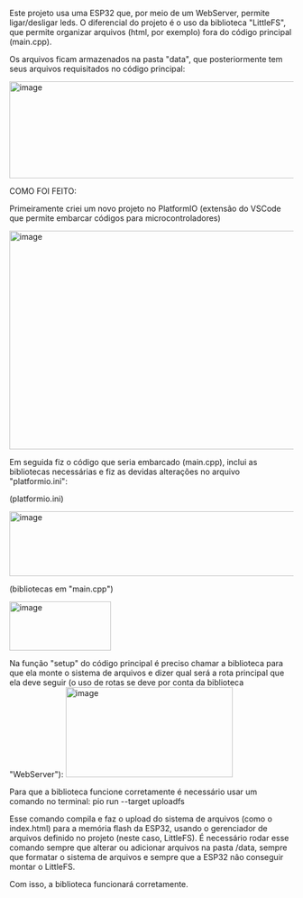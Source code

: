 Este projeto usa uma ESP32 que, por meio de um WebServer, permite ligar/desligar leds. O diferencial do projeto é o uso da biblioteca "LittleFS", que permite organizar arquivos (html, por exemplo) fora do código principal (main.cpp).

Os arquivos ficam armazenados na pasta "data", que posteriormente tem seus arquivos requisitados no código principal:

<img width="568" height="172" alt="image" src="https://github.com/user-attachments/assets/0dc71c21-086b-4ffd-a002-9766ac0cf731" />



COMO FOI FEITO:


Primeiramente criei um novo projeto no PlatformIO (extensão do VSCode que permite embarcar códigos para microcontroladores)

<img width="1213" height="388" alt="image" src="https://github.com/user-attachments/assets/b09ba0a3-0032-4aed-b525-e5f4c6800057" />

Em seguida fiz o código que seria embarcado (main.cpp), inclui as bibliotecas necessárias e fiz as devidas alterações no arquivo "platformio.ini":

(platformio.ini)

<img width="548" height="115" alt="image" src="https://github.com/user-attachments/assets/058a8399-9f14-4a29-b189-7a4bd4830b3e" />



(bibliotecas em "main.cpp")

<img width="180" height="87" alt="image" src="https://github.com/user-attachments/assets/92f412ba-b2a1-4c74-b46c-7c10ec568bab" />


Na função "setup" do código principal é preciso chamar a biblioteca para que ela monte o sistema de arquivos e dizer qual será a rota principal que ela deve seguir (o uso de rotas 
se deve por conta da biblioteca "WebServer"):
<img width="296" height="160" alt="image" src="https://github.com/user-attachments/assets/80dd2cf6-987d-4b19-8390-f572c6f20635" />

Para que a biblioteca funcione corretamente é necessário usar um comando no terminal:
pio run --target uploadfs

Esse comando compila e faz o upload do sistema de arquivos (como o index.html) para a memória flash da ESP32, usando o gerenciador de arquivos definido no projeto (neste caso, LittleFS).
É necessário rodar esse comando sempre que alterar ou adicionar arquivos na pasta /data, sempre que formatar o sistema de arquivos e sempre que a ESP32 não conseguir montar o LittleFS.

Com isso, a biblioteca funcionará corretamente.

